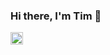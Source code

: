 ### Hi there, I'm Tim 👋

<a href="https://www.linkedin.com/in/tim-stoenner/">
  <img align="left" alt="Tim | LinkedIn" width="20px" src="timstoenner/assets/linkedin.png" />
</a>
<!--
**timstoenner/timstoenner** is a ✨ _special_ ✨ repository because its `README.md` (this file) appears on your GitHub profile.

Here are some ideas to get you started:

- 🔭 I’m currently working on ... 
- 🌱 I’m currently learning ...
- 👯 I’m looking to collaborate on ...
- 🤔 I’m looking for help with ...
- 💬 Ask me about ...
- 📫 How to reach me: ...
- 😄 Pronouns: ...
- ⚡ Fun fact: ...
-->
